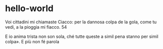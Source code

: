 # hello-world

Voi cittadini mi chiamaste Ciacco: 
per la dannosa colpa de la gola, 
come tu vedi, a la pioggia mi fiacco.                              54

E io anima trista non son sola, 
ché tutte queste a simil pena stanno 
per simil colpa». E più non fé parola
